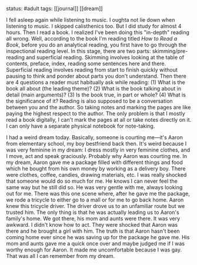 status: #adult 
tags: [[journal]] [[dream]] 

I fell asleep again while listening to music. I oughta not lie down when listening to music. I skipped calisthenics too. But I did study for almost 4 hours. Then I read a book. I realized I've been doing this "in-depth" reading all wrong. Well, according to the book I'm reading titled *How to Read a Book*, before you do an analytical reading, you first have to go through the inspectional reading level. In this stage, there are two parts: skimming/pre-reading and superficial reading. Skimming involves looking at the table of contents, preface, index, reading some sentences here and there. Superficial reading involves reading from start to finish quickly without pausing to think and ponder about parts you don't understand. Then there are 4 questions a reader must habitually ask while reading: (1) What is the book all about (the leading theme)? (2) What is the book talking about in detail (main arguments)? (3) Is the book true, in part or whole? (4) What is the significance of it? Reading is also supposed to be a conversation between you and the author. So taking notes and marking the pages are like paying the highest respect to the author. The only problem is that I mostly read a book digitally, I can't mark the pages at all or take notes directly on it. I can only have a separate physical notebook for note-taking. 

I had a weird dream today. Basically, someone is courting me—it's Aaron from elementary school, my boy bestfriend back then. It's weird because I was very feminine in my dream: I dress mostly in very feminine clothes, and I move, act and speak graciously. Probably why Aaron was courting me. In my dream, Aaron gave me a package filled with different things and food which he bought from his own money by working as a delivery boy. There were clothes, coffee, candies, drawing materials, etc. I was really shocked that someone would do so much for me. He knows I can never feel the same way but he still did so. He was very gentle with me, always looking out for me. There was this one scene where, after he gave me the package, we rode a tricycle to either go to a mall or for me to go back home. Aaron knew this tricycle driver. The driver drove us to an unfamiliar route but we trusted him. The only thing is that he was actually leading us to Aaron's family's home. We got there, his mom and aunts were there. It was very awkward. I didn't know how to act. They were shocked that Aaron was there and he brought a girl with him. The truth is that Aaron hasn't been coming home ever since he was saving up for the package he gave me. His mom and aunts gave me a quick once over and maybe judged me if I was worthy enough for Aaron. It made me uncomfortable because I was gay. That was all I can remember from my dream.